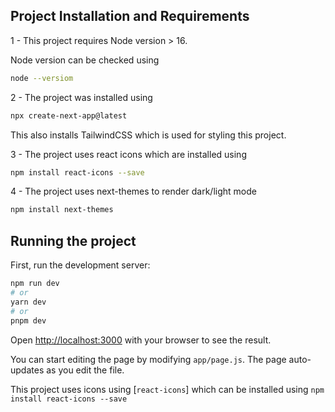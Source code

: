 ## Project Installation and Requirements

1 - This project requires Node version > 16.

Node version can be checked using 
``` bash
node --versiom
```

2 - The project was installed using

```bash
npx create-next-app@latest
```

This also installs TailwindCSS which is used for styling this project.

3 - The project uses react icons which are installed using

```bash
npm install react-icons --save
```

4 - The project uses next-themes to render dark/light mode

```bash
npm install next-themes
```
  
## Running the project

First, run the development server:

```bash
npm run dev
# or
yarn dev
# or
pnpm dev
```

Open [http://localhost:3000](http://localhost:3000) with your browser to see the result.

You can start editing the page by modifying `app/page.js`. The page auto-updates as you edit the file.

This project uses icons using [`react-icons`] which can be installed using `npm install react-icons --save`

